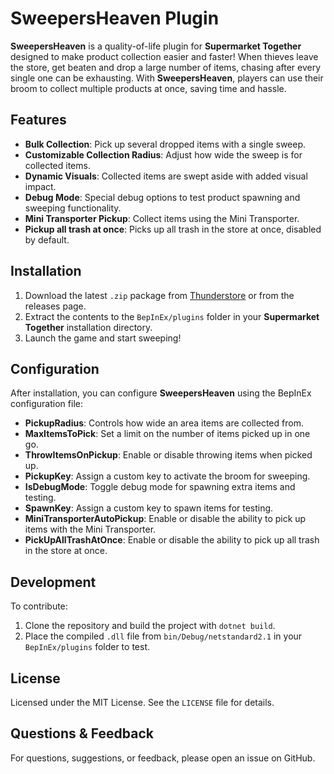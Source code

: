 # SweepersHeaven Plugin

**SweepersHeaven** is a quality-of-life plugin for **Supermarket Together** designed to make product collection easier and faster! When thieves leave the store, get beaten and drop a large number of items, chasing after every single one can be exhausting. With **SweepersHeaven**, players can use their broom to collect multiple products at once, saving time and hassle.

## Features

- **Bulk Collection**: Pick up several dropped items with a single sweep.
- **Customizable Collection Radius**: Adjust how wide the sweep is for collected items.
- **Dynamic Visuals**: Collected items are swept aside with added visual impact.
- **Debug Mode**: Special debug options to test product spawning and sweeping functionality.
- **Mini Transporter Pickup**: Collect items using the Mini Transporter.
- **Pickup all trash at once**: Picks up all trash in the store at once, disabled by default.

## Installation

1. Download the latest `.zip` package from [Thunderstore](https://thunderstore.io/c/supermarket-together/p/DooDesch/SweepersHeaven/) or from the releases page.
2. Extract the contents to the `BepInEx/plugins` folder in your **Supermarket Together** installation directory.
3. Launch the game and start sweeping!

## Configuration

After installation, you can configure **SweepersHeaven** using the BepInEx configuration file:

- **PickupRadius**: Controls how wide an area items are collected from.
- **MaxItemsToPick**: Set a limit on the number of items picked up in one go.
- **ThrowItemsOnPickup**: Enable or disable throwing items when picked up.
- **PickupKey**: Assign a custom key to activate the broom for sweeping.
- **IsDebugMode**: Toggle debug mode for spawning extra items and testing.
- **SpawnKey**: Assign a custom key to spawn items for testing.
- **MiniTransporterAutoPickup**: Enable or disable the ability to pick up items with the Mini Transporter.
- **PickUpAllTrashAtOnce**: Enable or disable the ability to pick up all trash in the store at once.

## Development

To contribute:

1. Clone the repository and build the project with `dotnet build`.
2. Place the compiled `.dll` file from `bin/Debug/netstandard2.1` in your `BepInEx/plugins` folder to test.

## License

Licensed under the MIT License. See the `LICENSE` file for details.

## Questions & Feedback

For questions, suggestions, or feedback, please open an issue on GitHub.
